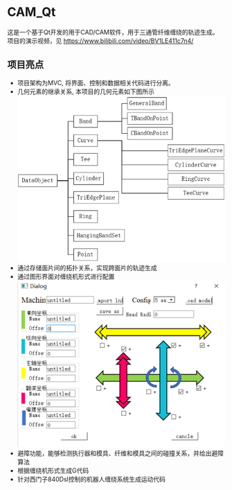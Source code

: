 # CAM_Qt
这是一个基于Qt开发的用于CAD/CAM软件，用于三通管纤维缠绕的轨迹生成。
项目的演示视频，见  https://www.bilibili.com/video/BV1LE411c7n4/


## 项目亮点
- 项目架构为MVC, 将界面、控制和数据相关代码进行分离。
- 几何元素的继承关系, 本项目的几何元素如下图所示
![几何元素间的继承关系](https://github.com/jihaoqin/CAM_Qt/blob/master/docs/%E7%BB%A7%E6%89%BF%E5%85%B3%E7%B3%BB.png)
- 通过存储面片间的拓扑关系，实现跨面片的轨迹生成
- 通过图形界面对缠绕机形式进行配置
![](https://github.com/jihaoqin/CAM_Qt/blob/master/docs/%E6%9C%BA%E5%BA%8A%E9%85%8D%E7%BD%AE.png)
- 避障功能，能够检测执行器和模具、纤维和模具之间的碰撞关系，并给出避障算法
- 根据缠绕机形式生成G代码
- 针对西门子840Dsl控制的机器人缠绕系统生成运动代码

